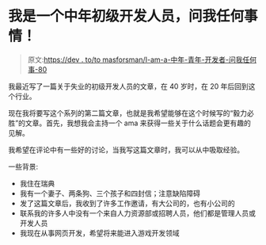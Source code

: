 # 我是一个中年初级开发人员，问我任何事情！

> 原文:[https://dev . to/to masforsman/I-am-a-中年-青年-开发者-问我任何事-80](https://dev.to/tomasforsman/i-am-a-middle-aged-junior-developer-ask-me-anything-80)

我最近写了一篇关于失业的初级开发人员的文章，在 40 岁时，在 20 年后回到这个行业。

现在我将要写这个系列的第二篇文章，也就是我希望能够在这个时候写的“毅力必胜”的文章。首先，我想我会主持一个 ama 来获得一些关于什么话题会更有趣的见解。

我希望在评论中有一些好的讨论，当我写这篇文章时，我可以从中吸取经验。

一些背景:

*   我住在瑞典
*   我有一个妻子、两条狗、三个孩子和四封信；注意缺陷障碍
*   发了这篇文章后，我收到了许多工作邀请，有大公司的，也有小公司的
*   联系我的许多人中没有一个来自人力资源部或招聘人员，他们都是管理人员或开发人员
*   我现在从事网页开发，希望将来能进入游戏开发领域
